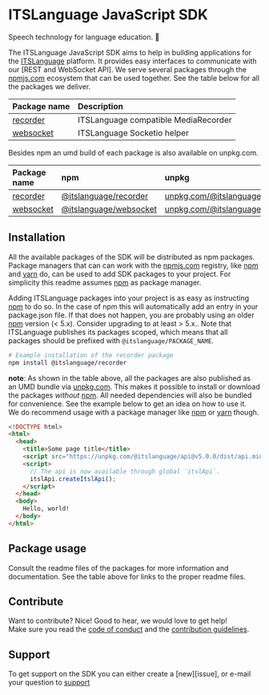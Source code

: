 # ITSLanguage JavaScript SDK

Speech technology for language education. 📣

The ITSLanguage JavaScript SDK aims to help in building applications for the [ITSLanguage] platform.
It provides easy interfaces to communicate with our [REST and WebSocket API]. We serve several
packages through the [npmjs.com] ecosystem that can be used together. See the table below for all
the packages we deliver.

| Package name                              | Description                          |
| :---------------------------------------- | :----------------------------------- |
| [recorder](packages/recorder/README.md)   | ITSLanguage compatible MediaRecorder |
| [websocket](packages/websocket/README.md) | ITSLanguage Socketio helper          |

Besides npm an umd build of each package is also available on unpkg.com.

| Package name                              | npm                      | unpkg                                    |
| :---------------------------------------- | :----------------------- | :--------------------------------------- |
| [recorder](packages/recorder/README.md)   | [@itslanguage/recorder]  | [unpkg.com/@itslanguage/recorder/dist/]  |
| [websocket](packages/websocket/README.md) | [@itslanguage/websocket] | [unpkg.com/@itslanguage/websocket/dist/] |

## Installation

All the available packages of the SDK will be distributed as npm packages. Package managers that can
can work with the [npmjs.com] registry, like [npm] and [yarn] do, can be used to add SDK packages to
your project. For simplicity this readme assumes [npm] as package manager.

Adding ITSLanguage packages into your project is as easy as instructing [npm] to do so. In the case
of npm this will automatically add an entry in your package.json file. If that does not happen, you
are probably using an older [npm] version (< 5.x). Consider upgrading to at least > 5.x.. Note that
ITSLanguage publishes its packages scoped, which means that all packages should be prefixed with
`@itslanguage/PACKAGE_NAME`.

```bash
# Example installation of the recorder package
npm install @itslanguage/recorder
```

**note**: As shown in the table above, all the packages are also published as an UMD bundle via
[unpkg.com]. This makes it possible to install or download the packages _without_ [npm]. All needed
dependencies will also be bundled for convenience. See the example below to get an idea on how to
use it.  
We do recommend usage with a package manager like [npm] or [yarn] though.

```html
<!DOCTYPE html>
<html>
  <head>
    <title>Some page title</title>
    <script src="https://unpkg.com/@itslanguage/api@v5.0.0/dist/api.min.js"></script>
    <script>
      // The api is now available through global `itslApi`.
      itslApi.createItslApi();
    </script>
  </head>
  <body>
    Hello, world!
  </body>
</html>
```

## Package usage

Consult the readme files of the packages for more information and documentation. See the table above
for links to the proper readme files.

## Contribute

Want to contribute? Nice! Good to hear, we would love to get help!  
Make sure you read the [code of conduct](CODE_OF_CONDUCT.md) and the
[contribution guidelines](CONTRIBUTING.md).

## Support

To get support on the SDK you can either create a [new][issue], or e-mail your question to
[support](mailto:support@itslanguage.nl)

[itslanguage]: https://www.itslanguage.nl
[npmjs.com]: https://www.npmjs.com
[unpkg.com]: https://unpkg.com
[npm]: https://docs.npmjs.com/cli-documentation
[yarn]: https://yarnpkg.com/en/docs/cli
[yarn workspaces]: https://yarnpkg.com/blog/2017/08/02/introducing-workspaces
[@itslanguage/recorder]: https://npmjs.com/@itslanguage/recorder
[@itslanguage/websocket]: https://npmjs.com/@itslanguage/websocket
[unpkg.com/@itslanguage/recorder/dist/]: https://unpkg.com/@itslanguage/recorder/dist/
[unpkg.com/@itslanguage/websocket/dist/]: https://unpkg.com/@itslanguage/websocket/dist/
[api docs]: https://amazing.itsapi.com/ui
